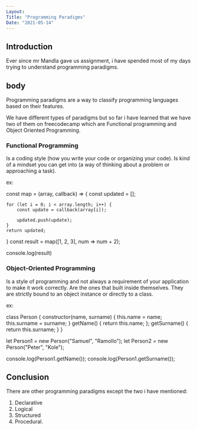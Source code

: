 ```yaml
---
Layout:
Title: "Programming Paradigms"
Date: "2021-05-14"
---
```


## Introduction

Ever since mr Mandla gave us assignment, i have spended most of my days trying to understand programming paradigms.

## body

Programming paradigms are a way to classify programming languages based on their features. 

We have different types of paradigms but so far i have learned that we have two of them on freecodecamp which are Functional programming and Object Oriented Programming.

### Functional Programming

Is a coding style (how you write your code or organizing your code). Is kind of a mindset you can get into (a way of thinking about a problem or approaching a task).

ex: 

const map = (array, callback) => {
    const updated = [];

    for (let i = 0; i < array.length; i++) {
        const update = callback(array[i]);

        updated.push(update);
    }
    return updated;
}
const result = map([1, 2, 3], num => num + 2);

console.log(result)

### Object-Oriented Programming

Is a style of programming and not always a requirement of your application to make it work correctly. Are the ones that built inside themselves. They are strictly bound to an object instance or directly to a class.

ex:

class Person {
    constructor(name, surname) {
        this.name = name;
        this.surname = surname;
    }
    getName() {
        return this.name;
    };
    getSurname() {
        return this.surname;
    }
}

let Person1 = new Person("Samuel", "Ramollo");
let Person2 = new Person("Peter", "Kole");

console.log(Person1.getName());
console.log(Person1.getSurname());

## Conclusion

There are other programming paradigms except the two i have mentioned:
1. Declarative
2. Logical
3. Structured
4. Procedural.
